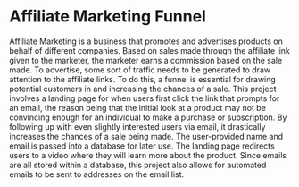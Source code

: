 # Affiliate Marketing Funnel
Affiliate Marketing is a business that promotes and advertises products on behalf of different companies. Based on sales made through the affiliate link given to the marketer, the marketer earns a commission based on the sale made. To advertise, some sort of traffic needs to be generated to draw attention to the affiliate links. 
To do this, a funnel is essential for drawing potential customers in and increasing the chances of a sale. 
This project involves a landing page for when users first click the link that prompts for an email, the reason being that the initial look at a product may not be convincing enough for an individual to make a purchase or subscription.
By following up with even slightly interested users via email, it drastically increases the chances of a sale being made. 
The user-provided name and email is passed into a database for later use. 
The landing page redirects users to a video where they will learn more about the product. 
Since emails are all stored within a database, this project also allows for automated emails to be sent to addresses on the email list. 
